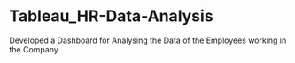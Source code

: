 # Tableau_HR-Data-Analysis
Developed a Dashboard for Analysing the Data of the Employees working in the Company
